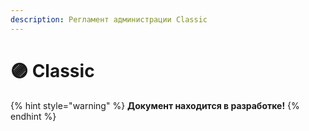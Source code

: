 ```yaml
---
description: Регламент администрации Classic
---
```


# 🟣 Classic

{% hint style="warning" %}
**Документ находится в разработке!**
{% endhint %}

